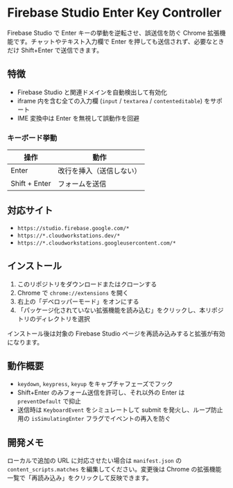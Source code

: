 # Firebase Studio Enter Key Controller

Firebase Studio で Enter キーの挙動を逆転させ、誤送信を防ぐ Chrome 拡張機能です。チャットやテキスト入力欄で Enter を押しても送信されず、必要なときだけ Shift+Enter で送信できます。

## 特徴

- Firebase Studio と関連ドメインを自動検出して有効化
- iframe 内を含む全ての入力欄 (`input` / `textarea` / `contenteditable`) をサポート
- IME 変換中は Enter を無視して誤動作を回避

### キーボード挙動

| 操作             | 動作                     |
| ---------------- | ------------------------ |
| Enter            | 改行を挿入（送信しない） |
| Shift + Enter    | フォームを送信           |

## 対応サイト

- `https://studio.firebase.google.com/*`
- `https://*.cloudworkstations.dev/*`
- `https://*.cloudworkstations.googleusercontent.com/*`

## インストール

1. このリポジトリをダウンロードまたはクローンする
2. Chrome で `chrome://extensions` を開く
3. 右上の「デベロッパーモード」をオンにする
4. 「パッケージ化されていない拡張機能を読み込む」をクリックし、本リポジトリのディレクトリを選択

インストール後は対象の Firebase Studio ページを再読み込みすると拡張が有効になります。

## 動作概要

- `keydown`, `keypress`, `keyup` をキャプチャフェーズでフック
- Shift+Enter のみフォーム送信を許可し、それ以外の Enter は `preventDefault` で抑止
- 送信時は `KeyboardEvent` をシミュレートして submit を発火し、ループ防止用の `isSimulatingEnter` フラグでイベントの再入を防ぐ

## 開発メモ

ローカルで追加の URL に対応させたい場合は `manifest.json` の `content_scripts.matches` を編集してください。変更後は Chrome の拡張機能一覧で「再読み込み」をクリックして反映できます。
